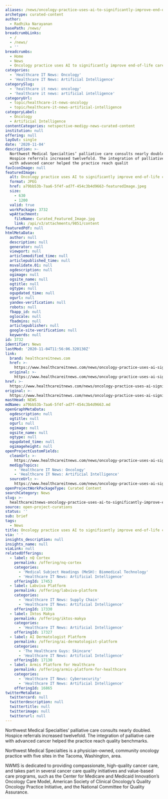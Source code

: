 ```yaml
---
aliases: /news/oncology-practice-uses-ai-to-significantly-improve-end-of-life-care
archetype: curated-content
author:
  - Radhika Narayanan
basePath: /news/
breadcrumbLinks:
  - /
  - /news/
  - ''
breadcrumbs:
  - Home
  - News
  - Oncology practice uses AI to significantly improve end-of-life care
categories:
  - 'Healthcare IT News: Oncology'
  - 'Healthcare IT News: Artificial Intelligence'
categorySlug:
  - 'healthcare it news: oncology'
  - 'healthcare it news: artificial intelligence'
categoryUrl:
  - topic/healthcare-it-news-oncology
  - topic/healthcare-it-news-artificial-intelligence
categoryLabel:
  - Oncology
  - Artificial Intelligence
contentCategories: netspective-medigy-news-curated-content
institution: null
offering: null
layOut: single
date: '2020-11-04'
description: >-
  Northwest Medical Specialties’ palliative care consults nearly doubled.
  Hospice referrals increased twelvefold. The integration of palliative care
  with advanced cancer helped the practice reach qualit
favIconImage: null
featuredImage:
  alt: Oncology practice uses AI to significantly improve end-of-life care
  format: JPEG
  href: a79bb53b-7aa6-5f4f-ad7f-454c3b4d9663-featuredImage.jpeg
  size:
    - 630
    - 1200
  valid: true
  workPackage: 3732
  wpAttachment:
    fileName: Curated_Featured_Image.jpg
    link: /api/v3/attachments/9851/content
featuredPdf: null
htmlMetaData:
  author: null
  description: null
  generator: null
  viewport: null
  articlemodified_time: null
  articlepublished_time: null
  msvalidate.01: null
  ogdescription: null
  ogimage: null
  ogsite_name: null
  ogtitle: null
  ogtype: null
  ogupdated_time: null
  ogurl: null
  yandex-verification: null
  robots: null
  fbapp_id: null
  oglocale: null
  fbadmins: null
  articlepublisher: null
  google-site-verification: null
  keywords: null
id: 3732
identifier: News
lastMod: '2020-11-04T11:56:06.320130Z'
link:
  brand: healthcareitnews.com
  href: >-
    https://www.healthcareitnews.com/news/oncology-practice-uses-ai-significantly-improve-end-life-care
  original: >-
    https://www.healthcareitnews.com/news/oncology-practice-uses-ai-significantly-improve-end-life-care
href: >-
  https://www.healthcareitnews.com/news/oncology-practice-uses-ai-significantly-improve-end-life-care
original: >-
  https://www.healthcareitnews.com/news/oncology-practice-uses-ai-significantly-improve-end-life-care
mastHead: NEWS
mdName: a79bb53b-7aa6-5f4f-ad7f-454c3b4d9663.md
openGraphMetaData:
  ogdescription: null
  ogtitle: null
  ogurl: null
  ogimage: null
  ogsite_name: null
  ogtype: null
  ogupdated_time: null
  ogimageheight: null
openProjectCustomFields:
  cleanUrl: >-
    https://www.healthcareitnews.com/news/oncology-practice-uses-ai-significantly-improve-end-life-care
  medigyTopics:
    - 'Healthcare IT News: Oncology'
    - 'Healthcare IT News: Artificial Intelligence'
  sourceUrl: >-
    https://www.healthcareitnews.com/news/oncology-practice-uses-ai-significantly-improve-end-life-care
openProjectWorkPackageType: Curated Content
searchCategory: News
slug: >-
  healthcareitnews-oncology-practice-uses-ai-to-significantly-improve-end-of-life-care
source: open-project-curations
status: ''
sub: brief
tags:
  - News
title: Oncology practice uses AI to significantly improve end-of-life care
via: ' '
insights_description: null
insights_name: null
viaLink: null
relatedOfferings:
  - label: nQ Cortex
    permalink: /offering/nq-cortex
    categories:
      - 'Medical Subject Headings (MeSH): Biomedical Technology'
      - 'Healthcare IT News: Artificial Intelligence'
    offeringId: 17453
  - label: Labviva Platform
    permalink: /offering/labviva-platform
    categories:
      - 'Healthcare IT News: Supply Chain'
      - 'Healthcare IT News: Artificial Intelligence'
    offeringId: 17330
  - label: Iktos Makya
    permalink: /offering/iktos-makya
    categories:
      - 'Healthcare IT News: Artificial Intelligence'
    offeringId: 17327
  - label: AI Dermatologist Platform
    permalink: /offering/ai-dermatologist-platform
    categories:
      - 'The Healthcare Guys: Skincare'
      - 'Healthcare IT News: Artificial Intelligence'
    offeringId: 17130
  - label: Armis Platform for Healthcare
    permalink: /offering/armis-platform-for-healthcare
    categories:
      - 'Healthcare IT News: Cybersecurity'
      - 'Healthcare IT News: Artificial Intelligence'
    offeringId: 16865
twitterMetaData:
  twittercard: null
  twitterdescription: null
  twittertitle: null
  twitterimage: null
  twitterurl: null
---
```

<p>Northwest Medical Specialties’ palliative care consults nearly doubled. Hospice referrals increased twelvefold. The integration of palliative care with advanced cancer helped the practice reach quality benchmarks.</p><p>Northwest Medical Specialties is a physician-owned, community oncology practice with five sites in the Tacoma, Washington, area.</p><p>NWMS is dedicated to providing compassionate, high-quality cancer care, and takes part in several cancer care quality initiatives and value-based care programs, such as the Center for Medicare and Medicaid Innovation’s Oncology Care Model, American Society of Clinical Oncology’s Quality Oncology Practice Initiative, and the National Committee for Quality Assurance.</p>